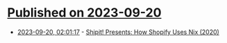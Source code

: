 # [Published on 2023-09-20](index.md)

* [2023-09-20, 02:01:17](https://lobste.rs/s/d6ub7h/shipit_presents_how_shopify_uses_nix_2020) - [Shipit! Presents: How Shopify Uses Nix (2020)](https://youtu.be/KaIRpx11qrc?si=gISCMtvPlIXtMw8d)
